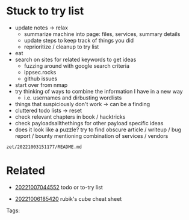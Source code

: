 # Stuck to try list
- update notes -> relax
  - summarize machine into page: files, services, summary details
  - update steps to keep track of things you did
  - reprioritize / cleanup to try list
- eat
- search on sites for related keywords to get ideas
  - fuzzing around with google search criteria
  - ippsec.rocks
  - github issues
- start over from nmap
- try thinking of ways to combine the information I have in a new way
  - i.e. usernames and dirbusting wordlists
- things that suspiciously don't work -> can be a finding
- cluttered todo lists -> reset
- check relevant chapters in book / hacktricks
- check payloadsallthethings for other payload specific ideas
- does it look like a puzzle? try to find obscure article / writeup / bug report / bounty mentioning combination of services / vendors

` zet/20221003151177/README.md `

# Related

- [20221007044552](/zet/20221007044552/README.md) todo or to-try list

- [20221006185420](/zet/20221006185420/README.md) rubik's cube cheat sheet


Tags:

    
